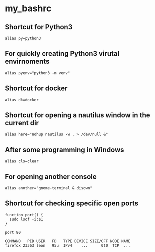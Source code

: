 # my_bashrc

## Shortcut for Python3
```alias py=python3```

## For quickly creating Python3 virutal envirnoments
```alias pyenv="python3 -m venv"```

## Shortcut for docker
```alias dk=docker```
## Shortcut for opening a nautilus window in the current dir
```alias here="nohup nautilus -w . > /dev/null &"```
## After some programming in Windows
```alias cls=clear```
## For opening another console
```alias another="gnome-terminal & disown"```

## Shortcut for checking specific open ports
```
function port() {
  sudo lsof -i:$1
}
```

`port 80`
```
COMMAND   PID USER   FD   TYPE DEVICE SIZE/OFF NODE NAME
firefox 23363 leon   95u  IPv4    ...      0t0  TCP  ...
```
